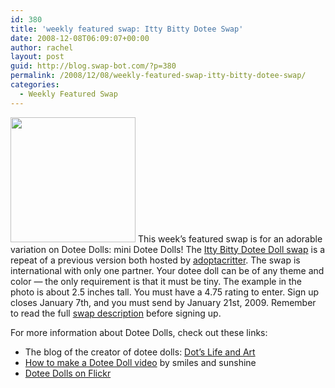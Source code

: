 ```yaml
---
id: 380
title: 'weekly featured swap: Itty Bitty Dotee Swap'
date: 2008-12-08T06:09:07+00:00
author: rachel
layout: post
guid: http://blog.swap-bot.com/?p=380
permalink: /2008/12/08/weekly-featured-swap-itty-bitty-dotee-swap/
categories:
  - Weekly Featured Swap
---
```

[  <img src="http://blog.swap-bot.com/wp-content/uploads/2008/12/swap-31.jpg" alt="" title="swap-31" width="200" height="200" class="alignleft size-full wp-image-383" srcset="http://blog.swap-bot.com/wp-content/uploads/2008/12/swap-31-150x150.jpg 150w, http://blog.swap-bot.com/wp-content/uploads/2008/12/swap-31.jpg 200w" sizes="(max-width: 200px) 100vw, 200px" />](http://www.swap-bot.com/swap/show/25514) This week&#8217;s featured swap is for an adorable variation on Dotee Dolls: mini Dotee Dolls! The [Itty Bitty Dotee Doll swap](http://www.swap-bot.com/swap/show/25514) is a repeat of a previous version both hosted by [adoptacritter](http://www.swap-bot.com/user:adoptacritter). The swap is international with only one partner. Your dotee doll can be of any theme and color &#8212; the only requirement is that it must be tiny. The example in the photo is about 2.5 inches tall. You must have a 4.75 rating to enter. Sign up closes January 7th, and you must send by January 21st, 2009. Remember to read the full [swap description](http://www.swap-bot.com/swap/show/25514) before signing up. 

For more information about Dotee Dolls, check out these links:

  * The blog of the creator of dotee dolls: [Dot&#8217;s Life and Art](http://dotslifeandart.blogspot.com/)
  * [How to make a Dotee Doll video](http://www.youtube.com/watch?v=y_SlCwCYcsU) by smiles and sunshine
  * [Dotee Dolls on Flickr](http://www.flickr.com/groups/doteedolls/)